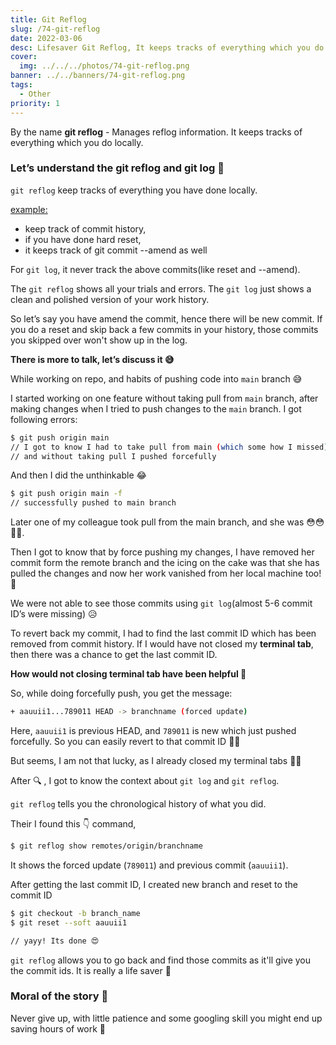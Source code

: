 ```yaml
---
title: Git Reflog
slug: /74-git-reflog
date: 2022-03-06
desc: Lifesaver Git Reflog, It keeps tracks of everything which you do locally.
cover:
  img: ../../../photos/74-git-reflog.png
banner: ../../banners/74-git-reflog.png
tags:
  - Other
priority: 1
---
```


<p><span class='first-letter'>B</span>y the name <b>git reflog</b> - Manages reflog information. It keeps tracks of everything which you do locally.</p>

### Let’s understand the git reflog and git log 👀

`git reflog` keep tracks of everything you have done locally.

<u>example: </u>

- keep track of commit history,
- if you have done hard reset,
- it keeps track of git commit --amend as well

For `git log`, it never track the above commits(like reset and --amend).

The `git reflog` shows all your trials and errors. The `git log` just shows a clean and polished version of your work history.

So let’s say you have amend the commit, hence there will be new commit. If you do a reset and skip back a few commits in your history, those commits you skipped over won't show up in the log.

**There is more to talk, let’s discuss it 😅**

While working on repo, and habits of pushing code into `main` branch 😅

I started working on one feature without taking pull from `main` branch, after making changes when I tried to push changes to the `main` branch. I got following errors:

```sh
$ git push origin main
// I got to know I had to take pull from main (which some how I missed)
// and without taking pull I pushed forcefully
```

And then I did the unthinkable 😂

```sh
$ git push origin main -f
// successfully pushed to main branch
```

Later one of my colleague took pull from the main branch, and she was 😳😳🤯🤯. 

Then I got to know that by force pushing my changes, I have removed her commit form the remote branch and the icing on the cake was that she has pulled the changes and now her work vanished from her local machine too! 🙈

We were not able to see those commits using `git log`(almost 5-6 commit ID’s were missing) 😥

To revert back my commit, I had to find the last commit ID which has been removed from commit history. If I would have not closed my **terminal tab**, then there was a chance to get the last commit ID.

**How would not closing terminal tab have been helpful 🤔**

So, while doing forcefully push, you get the message:

```sh
+ aauuii1...789011 HEAD -> branchname (forced update)
```

Here, `aauuii1`  is previous HEAD, and `789011` is new which just pushed forcefully.
So you can easily revert to that commit ID 🙌🏻

But seems, I am not that lucky, as I already closed my terminal tabs 🤦‍♀️  

After 🔍 , I got to know the context about `git log` and `git reflog`. 

`git reflog` tells you the chronological history of what you did.

Their I found this 👇 command, 

```sh
$ git reflog show remotes/origin/branchname
```

It shows the forced update (`789011`) and previous commit (`aauuii1`).

After getting the last commit ID, I created new branch and reset to the commit ID

```sh
$ git checkout -b branch_name
$ git reset --soft aauuii1

// yayy! Its done 😍
```

`git reflog` allows you to go back and find those commits as it'll give you the commit ids. It is really a life saver 🥁

### Moral of the story 🥇

Never give up, with little patience and some googling skill you might end up saving hours of work 💛
